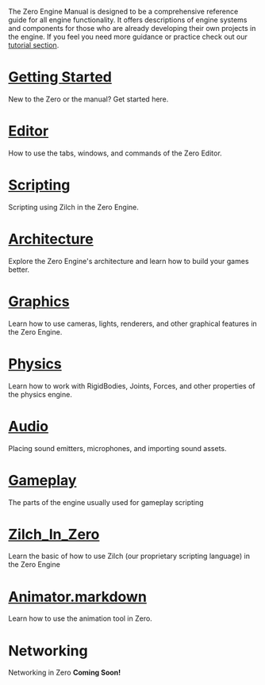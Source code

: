 The Zero Engine Manual is designed to be a comprehensive reference guide for all engine functionality. It offers descriptions of engine systems and components for those who are already developing their own projects in the engine. If you feel you need more guidance or practice check out our [tutorial section](https://github.com/zeroengineteam/ZeroDocs/blob/master/zero_editor_documentation/Tutorials.markdown).

 # [Getting Started](https://github.com/zeroengineteam/ZeroDocs/blob/master/Getting_Started.markdown)
New to the Zero or the manual? Get started here. 

 # [Editor ](https://github.com/zeroengineteam/ZeroDocs/blob/master/zero_editor_documentation/ZeroManual/Editor.markdown)
How to use the tabs, windows, and commands of the Zero Editor.

 # [Scripting](https://github.com/zeroengineteam/ZeroDocs/blob/master/zero_editor_documentation/ZeroManual/Scripting.markdown)
Scripting using Zilch in the Zero Engine.

 # [Architecture](https://github.com/zeroengineteam/ZeroDocs/blob/master/zero_editor_documentation/ZeroManual/Architecture.markdown)
Explore the Zero Engine's architecture and learn how to build your games better.

 # [Graphics](https://github.com/zeroengineteam/ZeroDocs/blob/master/zero_editor_documentation/ZeroManual/Graphics.markdown)
Learn how to use cameras, lights, renderers, and other graphical features in the Zero Engine.

 # [Physics](https://github.com/zeroengineteam/ZeroDocs/blob/master/zero_editor_documentation/ZeroManual/Physics.markdown)
Learn how to work with RigidBodies, Joints, Forces, and other properties of the physics engine.

 # [Audio](https://github.com/zeroengineteam/ZeroDocs/blob/master/zero_editor_documentation/ZeroManual/Audio.markdown)
Placing sound emitters, microphones, and importing sound assets.

 # [Gameplay](https://github.com/zeroengineteam/ZeroDocs/blob/master/zero_editor_documentation/zeromanual/gameplay.markdown)
The parts of the engine usually used for gameplay scripting

 # [Zilch_In_Zero](https://github.com/zeroengineteam/ZeroDocs/blob/master/zero_editor_documentation/ZeroManual/Zilch_In_Zero.markdown)
Learn the basic of how to use Zilch (our proprietary scripting language) in the Zero Engine

 # [Animator.markdown](https://github.com/zeroengineteam/ZeroDocs/blob/master/zero_editor_documentation/zeromanual/Animator.markdown)
Learn how to use the animation tool in Zero.

 # Networking
Networking in Zero **Coming Soon!**
 

 